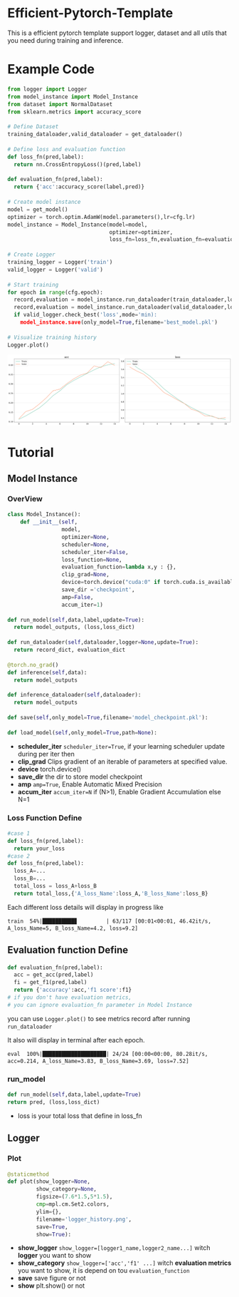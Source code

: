 # Efficient-Pytorch-Template
 This is a efficient pytorch template support logger, dataset and all utils that you need during training and inference.

# Example Code
``` python
from logger import Logger
from model_instance import Model_Instance
from dataset import NormalDataset
from sklearn.metrics import accuracy_score

# Define Dataset
training_dataloader,valid_dataloader = get_dataloader()

# Define loss and evaluation function
def loss_fn(pred,label):
  return nn.CrossEntropyLoss()(pred,label)

def evaluation_fn(pred,label):
  return {'acc':accuracy_score(label,pred)}

# Create model instance
model = get_model()
optimizer = torch.optim.AdamW(model.parameters(),lr=cfg.lr)
model_instance = Model_Instance(model=model,
                                optimizer=optimizer,
                                loss_fn=loss_fn,evaluation_fn=evaluation_fn)

# Create Logger
training_logger = Logger('train')
valid_logger = Logger('valid')

# Start training
for epoch in range(cfg.epoch):
  record,evaluation = model_instance.run_dataloader(train_dataloader,logger=training_logger,update=True)
  record,evaluation = model_instance.run_dataloader(valid_dataloader,logger=valid_logger,update=False)
  if valid_logger.check_best('loss',mode='min):
    model_instance.save(only_model=True,filename='best_model.pkl')

# Visualize training history
Logger.plot()
```
![](https://github.com/Coolshanlan/Efficient-Pytorch-Template/blob/main/image/logger_example1.png)

# Tutorial
## Model Instance
### OverView
```python
class Model_Instance():
    def __init__(self,
                 model,
                 optimizer=None,
                 scheduler=None,
                 scheduler_iter=False,
                 loss_function=None,
                 evaluation_function=lambda x,y : {},
                 clip_grad=None,
                 device=torch.device("cuda:0" if torch.cuda.is_available() else "cpu"),
                 save_dir ='checkpoint',
                 amp=False,
                 accum_iter=1)

def run_model(self,data,label,update=True):
  return model_outputs, (loss,loss_dict)

def run_dataloader(self,dataloader,logger=None,update=True):
  return record_dict, evaluation_dict

@torch.no_grad()
def inference(self,data):
  return model_outputs

def inference_dataloader(self,dataloader):
  return model_outputs

def save(self,only_model=True,filename='model_checkpoint.pkl'):

def load_model(self,only_model=True,path=None):
```
- **scheduler_iter** `scheduler_iter=True`, if your learning scheduler update during per iter then
- **clip_grad** Clips gradient of an iterable of parameters at specified value.
- **device** torch.device()
- **save_dir** the dir to store model checkpoint
- **amp** `amp=True`, Enable Automatic Mixed Precision
- **accum_iter** `accum_iter=N` if (N>1), Enable Gradient Accumulation else N=1

### Loss Function Define
  ```python
  #case 1
  def loss_fn(pred,label):
    return your_loss
  #case 2
  def loss_fn(pred,label):
    loss_A=...
    loss_B=...
    total_loss = loss_A+loss_B
    return total_loss,{'A_loss_Name':loss_A,'B_loss_Name':loss_B}
  ```
  Each different loss details will display in progress like
  ```console
  train  54%|██████████▊         | 63/117 [00:01<00:01, 46.42it/s, A_loss_Name=5, B_loss_Name=4.2, loss=9.2]
  ```

## Evaluation function Define
```python
def evaluation_fn(pred,label):
  acc = get_acc(pred,label)
  fi = get_f1(pred,label)
  return {'accuracy':acc,'f1 score':f1}
# if you don't have evaluation metrics,
# you can ignore evaluation_fn parameter in Model Instance
```
you can use `Logger.plot()` to see metrics record after running `run_dataloader`

It also will display in terminal after each epoch.
```console
eval  100%|████████████████████| 24/24 [00:00<00:00, 80.28it/s, acc=0.214, A_loss_Name=3.83, B_loss_Name=3.69, loss=7.52]
```

### run_model
```python
def run_model(self,data,label,update=True)
return pred, (loss,loss_dict)
```
- loss is your total loss that define in loss_fn

## Logger
### Plot
```python
@staticmethod
def plot(show_logger=None,
         show_category=None,
         figsize=(7.6*1.5,5*1.5),
         cmp=mpl.cm.Set2.colors,
         ylim={},
         filename='logger_history.png',
         save=True,
         show=True):
```
- **show_logger** `show_logger=[logger1_name,logger2_name...]` witch **logger** you want to show
- **show_category** `show_logger=['acc','f1' ...]` witch **evaluation metrics** you want to show, it is depend on tou `evaluation_function`
- **save** save figure or not
- **show** plt.show() or not
